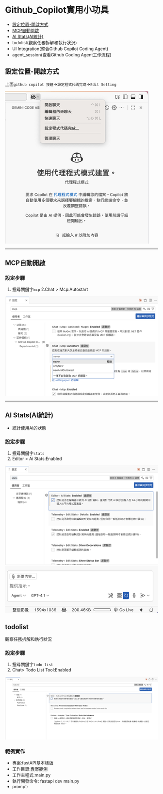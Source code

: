 # Github_Copilot實用小功具
- [設定位置-開啟方式](#設定位置-開啟方式)
- [MCP自動開啟](#MCP自動開啟)
- [AI Stats(AI統計)](#AI-Stats(AI統計))
- todolist(觀察任務拆解和執行狀況)
- UI Integration(整合Github Copilot Coding Agent)
- agent_session(查看Github Coding Agent工作流程)

## 設定位置-開啟方式

上面`github copilot 按鈕`->`設定程式代碼完成`->`Edit Setting`

![](./images/pic1.png)

---

## MCP自動開啟

### 設定步驟

1. 搜尋關鍵字`mcp`
2.Chat > Mcp:Autostart

![](./images/pic2.png)

---

## AI Stats(AI統計)

- 統計使用AI的狀態

### 設定步驟

1. 搜尋關鍵字`stats`
2. Editor > Ai Stats:Enabled

![](./images/pic3.png)
![](./images/pic4.png)

## todolist

觀察任務拆解和執行狀況

### 設定步驟

1. 搜尋關鍵字`todo list`
2. Chat> Todo List Tool:Enabled

![](./images/pic5.png)

### 範例實作
- 專案:fastAPI基本樣版
- 工作目錄:[專案範例](./專案目錄)
- 工作主程式:main.py
- 執行開發命令: fastapi dev main.py
- prompt:










